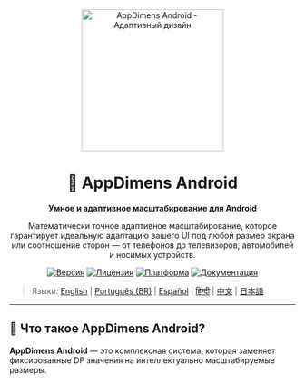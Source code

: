 <div align="center">
    <img src="../../IMAGES/image_sample_devices.png" alt="AppDimens Android - Адаптивный дизайн" height="250"/>
    <h1>📐 AppDimens Android</h1>
    <p><strong>Умное и адаптивное масштабирование для Android</strong></p>
    <p>Математически точное адаптивное масштабирование, которое гарантирует идеальную адаптацию вашего UI под любой размер экрана или соотношение сторон — от телефонов до телевизоров, автомобилей и носимых устройств.</p>

[![Версия](https://img.shields.io/badge/version-1.0.5-blue.svg)](https://github.com/bodenberg/appdimens/releases)
[![Лицензия](https://img.shields.io/badge/license-Apache%202.0-green.svg)](../../LICENSE)
[![Платформа](https://img.shields.io/badge/platform-Android%2021+-orange.svg)](https://developer.android.com/)
[![Документация](https://img.shields.io/badge/docs-complete-brightgreen.svg)](https://appdimens-project.web.app/)
</div>

> Языки: [English](../../../Android/README.md) | [Português (BR)](../pt-BR/Android/README.md) | [Español](../es/Android/README.md) | [हिन्दी](../hi/Android/README.md) | [中文](../zh/Android/README.md) | [日本語](../ja/Android/README.md)

---

## 🎯 Что такое AppDimens Android?

**AppDimens Android** — это комплексная система, которая заменяет фиксированные DP значения на интеллектуально масштабируемые размеры.

